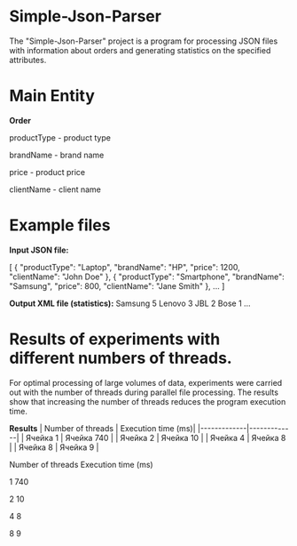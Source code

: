 # Simple-Json-Parser
The "Simple-Json-Parser" project is a program for processing JSON files with information about orders and generating statistics on the specified attributes.

# Main Entity
**Order**

productType - product type

brandName - brand name

price - product price

clientName - client name

# Example files

**Input JSON file:**

[
   {
     "productType": "Laptop",
     "brandName": "HP",
     "price": 1200,
     "clientName": "John Doe"
   },
   {
     "productType": "Smartphone",
     "brandName": "Samsung",
     "price": 800,
     "clientName": "Jane Smith"
   },
   ...
]

**Output XML file (statistics):**
<statistics>
     <attributeCounts>
         <entry>
             <key>Samsung</key>
             <value>5</value>
         </entry>
         <entry>
             <key>Lenovo</key>
             <value>3</value>
         </entry>
         <entry>
             <key>JBL</key>
             <value>2</value>
         </entry>
         <entry>
             <key>Bose</key>
             <value>1</value>
         </entry>
      ...
     </attributeCounts>
</statistics>

# Results of experiments with different numbers of threads.
For optimal processing of large volumes of data, experiments were carried out with the number of threads during parallel file processing.
The results show that increasing the number of threads reduces the program execution time.

**Results**
| Number of threads | Execution time (ms)| 
|-------------|-------------|
| Ячейка 1    | Ячейка 740  |
| Ячейка 2    | Ячейка 10    | 
| Ячейка 4    | Ячейка 8    | 
| Ячейка 8    | Ячейка 9    | 

Number of threads Execution time (ms)

1                740

2                10

4                8

8                9
